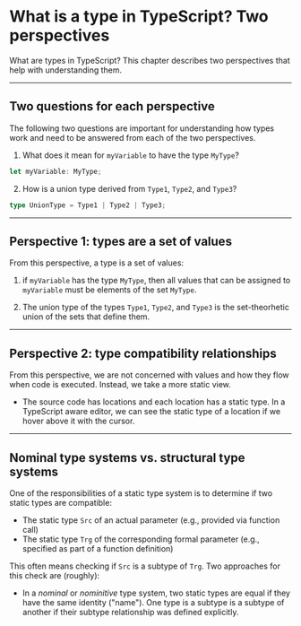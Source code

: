 # What is a type in TypeScript? Two perspectives

What are types in TypeScript? This chapter describes two perspectives that help with understanding them.

---

## Two questions for each perspective

The following two questions are important for understanding how types work and need to be answered from each of the two perspectives.

1. What does it mean for `myVariable` to have the type `MyType`?

```ts
let myVariable: MyType;
```

2. How is a union type derived from `Type1`, `Type2`, and `Type3`?

```ts
type UnionType = Type1 | Type2 | Type3;
```

--- 

## Perspective 1: types are a set of values

From this perspective, a type is a set of values:

1. if `myVariable` has the type `MyType`, then all values that can be assigned to `myVariable` must be elements of the set `MyType`. 

2. The union type of the types `Type1`, `Type2`, and `Type3` is the set-theorhetic union of the sets that define them.

---

## Perspective 2: type compatibility relationships 

From this perspective, we are not concerned with values and how they flow when code is executed. Instead, we take a more static view. 

- The source code has locations and each location has a static type.  In a TypeScript aware editor, we can see the static type of a location if we hover above it with the cursor. 

---

## Nominal type systems vs. structural type systems 

One of the responsibilities of a static type system is to determine if two static types are compatible:
  - The static type `Src` of an actual parameter (e.g., provided via function call)
  - The static type `Trg` of the corresponding formal parameter (e.g., specified as part of a function definition)
  
This often means checking if `Src` is a subtype of `Trg`.  Two approaches for this check are (roughly):
  - In a *nominal* or *nominitive* type system, two static types are equal if they have the same identity ("name"). One type is a subtype is a subtype of another if their subtype relationship was defined explicitly. 